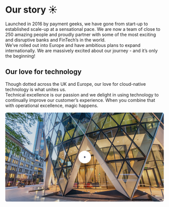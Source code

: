 # Our story ☀️

Launched in 2016 by payment geeks, we have gone from start-up to established scale-up at a sensational pace. We are now a team of close to 250 amazing people and proudly partner with some of the most exciting and disruptive banks and FinTech’s in the world. <br>
We’ve rolled out into Europe and have ambitious plans to expand internationally. We are massively excited about our journey - and it’s only the beginning!

## Our love for technology

Though dotted across the UK and Europe, our love for cloud-native technology is what unites us. <br>
Technical excellence is our passion and we delight in using technology to continually improve our customer’s experience. When you combine that with operational excellence, magic happens.

[![About us](../assets/frame.png)]({https://player.vimeo.com/video/396910407} "About us")